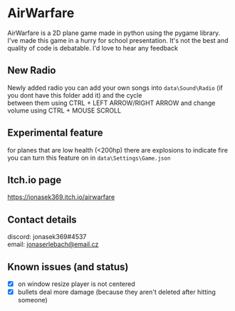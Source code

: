 # AirWarfare
AirWarfare is a 2D plane game made in python using the pygame library.
I've made this game in a hurry for school presentation. It's not the best and quality of code is debatable.
I'd love to hear any feedback

## New Radio
Newly added radio you can add your own songs into `data\Sound\Radio` (if you dont have this folder add it) and the cycle  
between them using CTRL + LEFT ARROW/RIGHT ARROW and change volume using CTRL + MOUSE SCROLL

## Experimental feature
for planes that are low health (<200hp) there are explosions to indicate fire you can turn this feature on in `data\Settings\Game.json`

## Itch.io page
https://jonasek369.itch.io/airwarfare

## Contact details
discord: jonasek369#4537  
email: jonaserlebach@email.cz

## Known issues (and status)
- [x] on window resize player is not centered
- [x] bullets deal more damage (because they aren't deleted after hitting someone)
